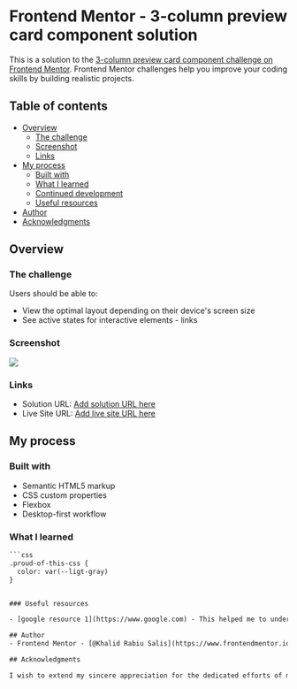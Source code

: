 # Frontend Mentor - 3-column preview card component solution

This is a solution to the [3-column preview card component challenge on Frontend Mentor](https://www.frontendmentor.io/challenges/3column-preview-card-component-pH92eAR2-). Frontend Mentor challenges help you improve your coding skills by building realistic projects. 

## Table of contents

- [Overview](#overview)
  - [The challenge](#the-challenge)
  - [Screenshot](#screenshot)
  - [Links](#links)
- [My process](#my-process)
  - [Built with](#built-with)
  - [What I learned](#what-i-learned)
  - [Continued development](#continued-development)
  - [Useful resources](#useful-resources)
- [Author](#author)
- [Acknowledgments](#acknowledgments)


## Overview

### The challenge

Users should be able to:

- View the optimal layout depending on their device's screen size
- See active states for interactive elements - links

### Screenshot

![](./desktop-design.jpg)

### Links

- Solution URL: [Add solution URL here](https://your-solution-url.com)
- Live Site URL: [Add live site URL here](https://your-live-site-url.com)

## My process

### Built with

- Semantic HTML5 markup
- CSS custom properties
- Flexbox
- Desktop-first workflow

### What I learned

```html
```css
.proud-of-this-css {
  color: var(--ligt-gray)
}


### Useful resources

- [google resource 1](https://www.google.com) - This helped me to understand more flexboox properties. I really liked this pattern and will use it going forward.

## Author
- Frontend Mentor - [@Khalid Rabiu Salis](https://www.frontendmentor.io/profile/Khalid-R-Salis)

## Acknowledgments

I wish to extend my sincere appreciation for the dedicated efforts of my esteemed mentor, Mr. Edion, and the entire team at the NUHB Foundation located in Jos. Recognizing and acknowledging their unwavering commitment and support is of paramount importance, as it not only strengthens our professional and personal bonds but also serves as a source of inspiration for continued collaboration and mutual growth.
